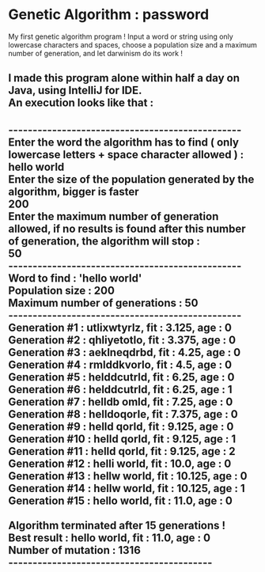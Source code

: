 # Genetic Algorithm : password
My first genetic algorithm program !
Input a word or string using only lowercase characters and spaces, choose a population size and a maximum number of generation, and let darwinism do its work !

I made this program alone within half a day on Java, using IntelliJ for IDE. <br/>
An execution looks like that :
------------------------------------------ 
\------------------------------------------------ <br/>
Enter the word the algorithm has to find ( only lowercase letters + space character allowed ) : <br/>
 hello world <br/>
 Enter the size of the population generated by the algorithm, bigger is faster <br/>
  200 <br/>
Enter the maximum number of generation allowed, if no results is found after this number of generation, the algorithm will stop : <br/>
  50 <br/>
\------------------------------------------------ <br/>
Word to find : 'hello world' <br/>
Population size : 200 <br/>
Maximum number of generations : 50 <br/>
\------------------------------------------------ <br/>
Generation #1 : utlixwtyrlz, fit : 3.125, age : 0 <br/>
Generation #2 : qhliyetotlo, fit : 3.375, age : 0 <br/>
Generation #3 : aeklneqdrbd, fit : 4.25, age : 0 <br/>
Generation #4 : rmlddkvorlo, fit : 4.5, age : 0 <br/>
Generation #5 : helddcutrld, fit : 6.25, age : 0 <br/>
Generation #6 : helddcutrld, fit : 6.25, age : 1 <br/>
Generation #7 : helldb omld, fit : 7.25, age : 0 <br/>
Generation #8 : helldoqorle, fit : 7.375, age : 0 <br/>
Generation #9 : helld qorld, fit : 9.125, age : 0 <br/>
Generation #10 : helld qorld, fit : 9.125, age : 1 <br/>
Generation #11 : helld qorld, fit : 9.125, age : 2 <br/>
Generation #12 : helli world, fit : 10.0, age : 0 <br/>
Generation #13 : hellw world, fit : 10.125, age : 0<br/>
Generation #14 : hellw world, fit : 10.125, age : 1<br/>
Generation #15 : hello world, fit : 11.0, age : 0<br/><br/>
Algorithm terminated after 15 generations ! <br/>
Best result : hello world, fit : 11.0, age : 0 <br/>
Number of mutation : 1316 <br/>
\------------------------------------------<br/>
------------------------------------------


